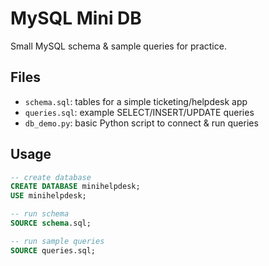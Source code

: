 # MySQL Mini DB

Small MySQL schema & sample queries for practice.

## Files
- `schema.sql`: tables for a simple ticketing/helpdesk app
- `queries.sql`: example SELECT/INSERT/UPDATE queries
- `db_demo.py`: basic Python script to connect & run queries

## Usage
```sql
-- create database
CREATE DATABASE minihelpdesk;
USE minihelpdesk;

-- run schema
SOURCE schema.sql;

-- run sample queries
SOURCE queries.sql;
```

